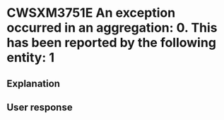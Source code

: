 # CWSXM3751E An exception occurred in an aggregation: 0. This has been reported by the following entity: 1

## Explanation

## User response